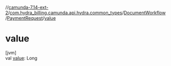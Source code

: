 //[camunda-7.14-ext-2](../../../../index.md)/[com.hydra_billing.camunda.api.hydra.common_types](../../index.md)/[DocumentWorkflow](../index.md)/[PaymentRequest](index.md)/[value](value.md)

# value

[jvm]\
val [value](value.md): Long
